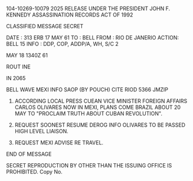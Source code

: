 104-10269-10079 2025 RELEASE UNDER THE PRESIDENT JOHN F. KENNEDY ASSASSINATION RECORDS ACT OF 1992

CLASSIFIED MESSAGE
SECRET

DATE : 313 ERB
17 MAY 61
TO : BELL
FROM : RIO DE JANERIO
ACTION: BELL 15
INFO : DDP, COP, ADDP/A, WH, S/C 2

MAY 18 1340Z 61

ROUT INE

IN 2065

BELL WAVE MEXI INFO SAOP (BY POUCH) CITE RIOD 5366
JMZIP
1. ACCORDING LOCAL PRESS CUEAN VICE MINISTER FOREIGN AFFAIRS
CARLOS OLIVARES NOW IN MEXI, PLANS COME BRAZIL ABOUT 20 MAY TO
"PROCLAIM TRUTH ABOUT CUBAN REVOLUTION".

2. REQUEST SOONEST RESUME DEROG INFO OLIVARES TO BE PASSED
HIGH LEVEL LIAISON.

3. REQUEST MEXI ADVISE RE TRAVEL.

END OF MESSAGE

SECRET
REPRODUCTION BY OTHER THAN THE ISSUING OFFICE IS PROHIBITED.
Copy No.
